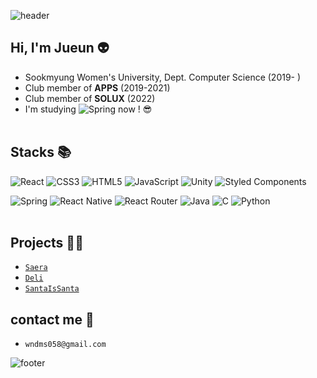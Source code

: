 <!--
**lizuAg/lizuAg** is a ✨ _special_ ✨ repository because its `README.md` (this file) appears on your GitHub profile.

Here are some ideas to get you started:

- 🔭 I’m currently working on ...
- 🌱 I’m currently learning ...
- 👯 I’m looking to collaborate on ...
- 🤔 I’m looking for help with ...
- 💬 Ask me about ...
- 📫 How to reach me: ...
- 😄 Pronouns: ...
- ⚡ Fun fact: ...
-->

![header](https://capsule-render.vercel.app/api?type=waving&color=auto&height=200&section=header&text=Hello%World!👋&fontSize=50&customColorList=0,2,2)

Hi, I'm Jueun 👽
----------------
- Sookmyung Women's University, Dept. Computer Science (2019- )
- Club member of **APPS** (2019-2021)
- Club member of **SOLUX** (2022)  
- I'm studying ![Spring](https://img.shields.io/badge/spring-%236DB33F.svg?style=for-the-badge&logo=spring&logoColor=white) now ! 😎  
 
  
  
Stacks 📚
----------------
![React](https://img.shields.io/badge/react-%2320232a.svg?style=for-the-badge&logo=react&logoColor=%2361DAFB)
![CSS3](https://img.shields.io/badge/css3-%231572B6.svg?style=for-the-badge&logo=css3&logoColor=white)
![HTML5](https://img.shields.io/badge/html5-%23E34F26.svg?style=for-the-badge&logo=html5&logoColor=white)
![JavaScript](https://img.shields.io/badge/javascript-%23323330.svg?style=for-the-badge&logo=javascript&logoColor=%23F7DF1E)
![Unity](https://img.shields.io/badge/unity-%23000000.svg?style=for-the-badge&logo=unity&logoColor=white)
![Styled Components](https://img.shields.io/badge/styled--components-DB7093?style=for-the-badge&logo=styled-components&logoColor=white)

![Spring](https://img.shields.io/badge/spring-%236DB33F.svg?style=for-the-badge&logo=spring&logoColor=white)
![React Native](https://img.shields.io/badge/react_native-%2320232a.svg?style=for-the-badge&logo=react&logoColor=%2361DAFB)
![React Router](https://img.shields.io/badge/React_Router-CA4245?style=for-the-badge&logo=react-router&logoColor=white)
![Java](https://img.shields.io/badge/java-%23ED8B00.svg?style=for-the-badge&logo=java&logoColor=white)
![C](https://img.shields.io/badge/c-%2300599C.svg?style=for-the-badge&logo=c&logoColor=white)
![Python](https://img.shields.io/badge/python-3670A0?style=for-the-badge&logo=python&logoColor=ffdd54)  
 
  
  
Projects 💁‍♀️
----------------
- [```Saera```](https://github.com/YeonJeans/Saera-Flutter)
- [```Deli```](https://github.com/TeamDeli/Deli-Front)
- [```SantaIsSanta```](https://github.com/SOLUX-2019/SantaIsSanta)
 
  
  
contact me 📩
----------------
- ```wndms058@gmail.com```

![footer](https://capsule-render.vercel.app/api?type=waving&color=auto&height=100&section=footer&fontSize=90&customColorList=0,2,2)
